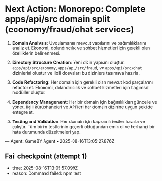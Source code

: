 # Next Action: Monorepo: Complete apps/api/src domain split (economy/fraud/chat services)

1. **Domain Analysis**: Uygulamanın mevcut yapılarını ve bağımlılıklarını analiz et. Ekonomi, dolandırıcılık ve sohbet hizmetleri için gerekli olan özelliklerin belirlenmesi.

2. **Directory Structure Creation**: Yeni dizin yapısını oluştur. `apps/api/src/economy`, `apps/api/src/fraud`, ve `apps/api/src/chat` dizinlerini oluştur ve ilgili dosyaları bu dizinlere taşımaya hazırla.

3. **Code Refactoring**: Her domain için gerekli olan mevcut kod parçalarını refactor et. Ekonomi, dolandırıcılık ve sohbet hizmetleri için bağımsız modüller oluştur.

4. **Dependency Management**: Her bir domain için bağımlılıkları güncelle ve yönet. İlgili kütüphaneleri ve API'leri her domain dizinine uygun şekilde entegre et.

5. **Testing and Validation**: Her domain için kapsamlı testler hazırla ve çalıştır. Tüm birim testlerinin geçerli olduğundan emin ol ve herhangi bir hata durumunda düzeltmeleri yap.

— Agent: GameBY Agent • 2025-08-16T13:05:27.876Z


## Fail checkpoint (attempt 1)
- time: 2025-08-16T13:05:57.099Z
- reason: Command failed: npm test
